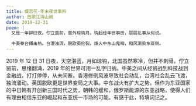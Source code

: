 ```yaml
---
title: 蝶恋花·年末夜世事吟
author: 放歌江海山阙
date: 2019-12-31
poem: |
  又是一年辞旧夜。佇立窗前，窗外琼钩月。钩起经年世事册，层层乱事从何说。

  中美拳台搏击热。台港浊流，脱欧英伦裂。烽火中东山鬼咽，和风渐染东亚侧。
---
```


2019 年 12 日 31 日夜，天空湛蓝，月如琼钩，北国虽然寒冷，但并不刺骨。佇立窗前，思绪翻涌，2019 年的世界可用一乱字归纳。中美之间从经贸战到科技战到金融战，打打停停，从未间断。香港修例风波导致社会动乱，台湾社会乱云飞渡，独流涌动。英国脱欧更是世界变局之大事。中东战火有扩大之势。但作为东亚国家的中日韩有开创新三国时代之势，朝韩的缓和，俄罗斯能源的东亚战略，使得人们有理由相信东亚的崛起和东亚统一市场的可能。有感于此，特填词记之。
